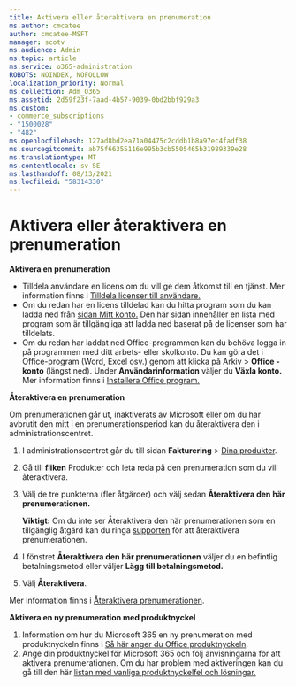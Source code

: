 ```yaml
---
title: Aktivera eller återaktivera en prenumeration
ms.author: cmcatee
author: cmcatee-MSFT
manager: scotv
ms.audience: Admin
ms.topic: article
ms.service: o365-administration
ROBOTS: NOINDEX, NOFOLLOW
localization_priority: Normal
ms.collection: Adm_O365
ms.assetid: 2d59f23f-7aad-4b57-9039-0bd2bbf929a3
ms.custom:
- commerce_subscriptions
- "1500028"
- "482"
ms.openlocfilehash: 127ad8bd2ea71a04475c2cddb1b8a97ec4fadf38
ms.sourcegitcommit: ab75f66355116e995b3cb5505465b31989339e28
ms.translationtype: MT
ms.contentlocale: sv-SE
ms.lasthandoff: 08/13/2021
ms.locfileid: "58314330"
---
```

# <a name="activate-or-reactivate-a-subscription"></a>Aktivera eller återaktivera en prenumeration

**Aktivera en prenumeration**

- Tilldela användare en licens om du vill ge dem åtkomst till en tjänst. Mer information finns i [Tilldela licenser till användare.](https://docs.microsoft.com/microsoft-365/admin/manage/assign-licenses-to-users)
- Om du redan har en licens tilldelad kan du hitta program som du kan ladda ned från [sidan Mitt konto.](https://portal.office.com/account/#installs) Den här sidan innehåller en lista med program som är tillgängliga att ladda ned baserat på de licenser som har tilldelats.
- Om du redan har laddat ned Office-programmen kan du behöva logga in på programmen med ditt arbets- eller skolkonto. Du kan göra det i Office-program (Word, Excel osv.) genom att klicka på Arkiv  >  **Office -konto** (längst ned). Under **Användarinformation** väljer du **Växla konto.** Mer information finns i [Installera Office program.](https://docs.microsoft.com/microsoft-365/admin/setup/install-applications)

**Återaktivera en prenumeration**

Om prenumerationen går ut, inaktiverats av Microsoft eller om du har avbrutit den mitt i en prenumerationsperiod kan du återaktivera den i administrationscentret.
  
1. I administrationscentret går du till sidan **Fakturering** > [Dina produkter](https://go.microsoft.com/fwlink/p/?linkid=842054).
2. Gå till **fliken** Produkter och leta reda på den prenumeration som du vill återaktivera.
3. Välj de tre punkterna (fler åtgärder) och välj sedan **Återaktivera den här prenumerationen.**

    **Viktigt:** Om du inte  ser Återaktivera den här prenumerationen som en tillgänglig åtgärd kan du ringa [supporten](https://go.microsoft.com/fwlink/p/?linkid=518322) för att återaktivera prenumerationen.

4. I fönstret **Återaktivera den här prenumerationen** väljer du en befintlig betalningsmetod eller väljer **Lägg till betalningsmetod.**
5. Välj **Återaktivera**.

Mer information finns i [Återaktivera prenumerationen](https://docs.microsoft.com/microsoft-365/commerce/subscriptions/reactivate-your-subscription).

**Aktivera en ny prenumeration med produktnyckel**

1. Information om hur du Microsoft 365 en ny prenumeration med produktnyckeln finns i [Så här anger du Office produktnyckeln](https://support.office.com/article/where-to-enter-your-office-product-key-0a82e5ae-739e-4b92-a6f4-2ec780c185db).
2. Ange din produktnyckel för Microsoft 365 och följ anvisningarna för att aktivera prenumerationen. Om du har problem med aktiveringen kan du gå till den här [listan med vanliga produktnyckelfel och lösningar.](https://docs.microsoft.com/microsoft-365/commerce/product-key-errors-and-solutions)